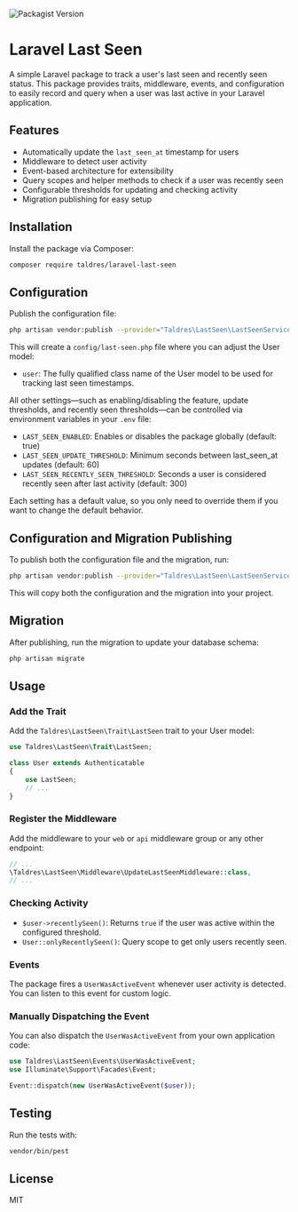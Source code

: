 ![Packagist Version](https://img.shields.io/packagist/v/taldres/laravel-last-seen)


# Laravel Last Seen

A simple Laravel package to track a user's last seen and recently seen status. This package provides traits, middleware, events, and configuration to easily record and query when a user was last active in your Laravel application.

## Features

- Automatically update the `last_seen_at` timestamp for users
- Middleware to detect user activity
- Event-based architecture for extensibility
- Query scopes and helper methods to check if a user was recently seen
- Configurable thresholds for updating and checking activity
- Migration publishing for easy setup

## Installation

Install the package via Composer:

```bash
composer require taldres/laravel-last-seen
```

## Configuration

Publish the configuration file:

```bash
php artisan vendor:publish --provider="Taldres\LastSeen\LastSeenServiceProvider" --tag="config"
```

This will create a `config/last-seen.php` file where you can adjust the User model:

- `user`: The fully qualified class name of the User model to be used for tracking last seen timestamps.

All other settings—such as enabling/disabling the feature, update thresholds, and recently seen thresholds—can be controlled via environment variables in your `.env` file:

- `LAST_SEEN_ENABLED`: Enables or disables the package globally (default: true)
- `LAST_SEEN_UPDATE_THRESHOLD`: Minimum seconds between last_seen_at updates (default: 60)
- `LAST_SEEN_RECENTLY_SEEN_THRESHOLD`: Seconds a user is considered recently seen after last activity (default: 300)

Each setting has a default value, so you only need to override them if you want to change the default behavior.

## Configuration and Migration Publishing

To publish both the configuration file and the migration, run:

```bash
php artisan vendor:publish --provider="Taldres\LastSeen\LastSeenServiceProvider"
```

This will copy both the configuration and the migration into your project.

## Migration

After publishing, run the migration to update your database schema:

```bash
php artisan migrate
```

## Usage

### Add the Trait

Add the `Taldres\LastSeen\Trait\LastSeen` trait to your User model:

```php
use Taldres\LastSeen\Trait\LastSeen;

class User extends Authenticatable
{
    use LastSeen;
    // ...
}
```

### Register the Middleware

Add the middleware to your `web` or `api` middleware group or any other endpoint:

```php
// ...
\Taldres\LastSeen\Middleware\UpdateLastSeenMiddleware::class,
// ...
```

### Checking Activity

- `$user->recentlySeen()`: Returns `true` if the user was active within the configured threshold.
- `User::onlyRecentlySeen()`: Query scope to get only users recently seen.

### Events

The package fires a `UserWasActiveEvent` whenever user activity is detected. You can listen to this event for custom logic.

### Manually Dispatching the Event

You can also dispatch the `UserWasActiveEvent` from your own application code:

```php
use Taldres\LastSeen\Events\UserWasActiveEvent;
use Illuminate\Support\Facades\Event;

Event::dispatch(new UserWasActiveEvent($user));
```

## Testing

Run the tests with:

```bash
vendor/bin/pest
```

## License

MIT
